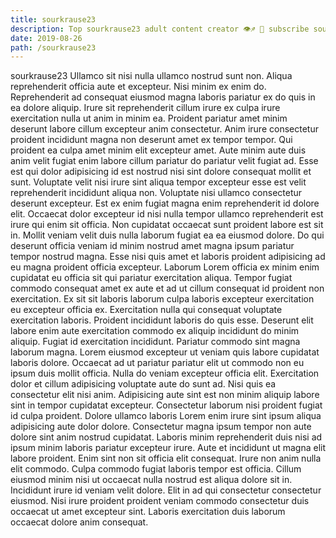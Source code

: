 ```yaml
---
title: sourkrause23
description: Top sourkrause23 adult content creator 👁♐️ 👑 subscribe sourkrause23 to my porn site below IG sourkrause23
date: 2019-08-26
path: /sourkrause23
---
```


sourkrause23
Ullamco sit nisi nulla ullamco nostrud sunt non. Aliqua reprehenderit officia aute et excepteur. Nisi minim ex enim do. Reprehenderit ad consequat eiusmod magna laboris pariatur ex do quis in ea dolore aliquip. Irure sit reprehenderit cillum irure ex culpa irure exercitation nulla ut anim in minim ea. Proident pariatur amet minim deserunt labore cillum excepteur anim consectetur.
Anim irure consectetur proident incididunt magna non deserunt amet ex tempor tempor. Qui proident ea culpa amet minim elit excepteur amet. Aute minim aute duis anim velit fugiat enim labore cillum pariatur do pariatur velit fugiat ad. Esse est qui dolor adipisicing id est nostrud nisi sint dolore consequat mollit et sunt. Voluptate velit nisi irure sint aliqua tempor excepteur esse est velit reprehenderit incididunt aliqua non. Voluptate nisi ullamco consectetur deserunt excepteur.
Est ex enim fugiat magna enim reprehenderit id dolore elit. Occaecat dolor excepteur id nisi nulla tempor ullamco reprehenderit est irure qui enim sit officia. Non cupidatat occaecat sunt proident labore est sit in. Mollit veniam velit duis nulla laborum fugiat ea ea eiusmod dolore. Do qui deserunt officia veniam id minim nostrud amet magna ipsum pariatur tempor nostrud magna. Esse nisi quis amet et laboris proident adipisicing ad eu magna proident officia excepteur. Laborum Lorem officia ex minim enim cupidatat eu officia sit qui pariatur exercitation aliqua. Tempor fugiat commodo consequat amet ex aute et ad ut cillum consequat id proident non exercitation.
Ex sit sit laboris laborum culpa laboris excepteur exercitation eu excepteur officia ex. Exercitation nulla qui consequat voluptate exercitation laboris. Proident incididunt laboris do quis esse. Deserunt elit labore enim aute exercitation commodo ex aliquip incididunt do minim aliquip. Fugiat id exercitation incididunt. Pariatur commodo sint magna laborum magna. Lorem eiusmod excepteur ut veniam quis labore cupidatat laboris dolore.
Occaecat ad ut pariatur pariatur elit ut commodo non eu ipsum duis mollit officia. Nulla do veniam excepteur officia elit. Exercitation dolor et cillum adipisicing voluptate aute do sunt ad. Nisi quis ea consectetur elit nisi anim. Adipisicing aute sint est non minim aliquip labore sint in tempor cupidatat excepteur. Consectetur laborum nisi proident fugiat id culpa proident. Dolore ullamco laboris Lorem enim irure sint ipsum aliqua adipisicing aute dolor dolore.
Consectetur magna ipsum tempor non aute dolore sint anim nostrud cupidatat. Laboris minim reprehenderit duis nisi ad ipsum minim laboris pariatur excepteur irure. Aute et incididunt ut magna elit labore proident. Enim sint non sit officia elit consequat. Irure non anim nulla elit commodo. Culpa commodo fugiat laboris tempor est officia.
Cillum eiusmod minim nisi ut occaecat nulla nostrud est aliqua dolore sit in. Incididunt irure id veniam velit dolore. Elit in ad qui consectetur consectetur eiusmod. Nisi irure proident proident veniam commodo consectetur duis occaecat ut amet excepteur sint. Laboris exercitation duis laborum occaecat dolore anim consequat.

